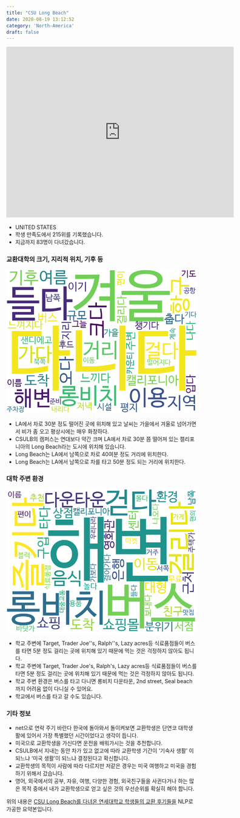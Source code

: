 ```yaml
---
title: "CSU Long Beach"
date: 2020-08-19 13:12:52
category: 'North-America'
draft: false
---
```


<iframe
width="600"
height="450"
frameborder="0" style="border:0"
src="https://www.google.com/maps/embed/v1/place?key=AIzaSyC9e1AME-pVmWC4hBpFdu5S4dKzyepa3HQ&q=CSU+Long+Beach&center=33.7838235,-118.1140904&zoom=14" allowfullscreen>
</iframe>

* UNITED STATES
* 학생 만족도에서 215위를 기록했습니다.
* 지금까지 83명이 다녀갔습니다. 

### 교환대학의 크기, 지리적 위치, 기후 등

![gen_info-WordCloud](../univ_wordclouds_okt/gen_info/US000019_gen_info_okt.png)

* LA에서 차로 30분 정도 떨어진 곳에 위치해 있고 날씨는 가을에서 겨울로 넘어가면서 비가 좀 오고 평상시에는 매우 화창하다.
* CSULB의 캠퍼스는 연대보다 약간 크며 LA에서 차로 30분 쯤 떨어져 있는 캘리포니아의 Long Beach라는 도시에 위치해 있습니다.
* Long Beach는 LA에서 남쪽으로 차로 40여분 정도 거리에 위치한다.
* Long Beach는 LA에서 남쪽으로 차를 타고 50분 정도 되는 거리에 위치한다.


### 대학 주변 환경

![env_info-WordCloud](../univ_wordclouds_okt/env_info/US000019_env_info_okt.png)

* 학교 주변에 Target, Trader Joe''s, Ralph''s, Lazy acres등 식료품점들이 버스를 타면 5분 정도 걸리는 곳에 위치해 있기 때문에 먹는 것은 걱정하지 않아도 됩니다.
* 학교 주변에 Target, Trader Joe's, Ralph's, Lazy acres등 식료품점들이 버스를 타면 5분 정도 걸리는 곳에 위치해 있기 때문에 먹는 것은 걱정하지 않아도 됩니다.
* 학교 주변 환경은 버스를 타고 다니면 롱비치 다운타운, 2nd street, Seal beach 까지 어려움 없이 다니실 수 있어요.
* 학교에서 버스를 타고 갈 수도 있습니다.


### 기타 정보

* net으로 연락 주기 바란다 한국에 돌아와서 돌이켜보면 교환학생은 단연코 대학생활에 있어서 가장 특별했던 시간이었다고 생각이 듭니다.
* 미국으로 교환학생을 가신다면 운전을 배워가시는 것을 추천합니다.
* CSULB에서 지내는 동안 차가 있고 없고에 따라 교환학생 기간이 ‘기숙사 생활’ 이 되느냐 ‘미국 생활’이 되느냐 결정된다고 확신합니다.
* 교환학생의 목적이 사람에 따라 다르지만 저같은 경우는 미국 여행하고 미국을 경험하기 위해서 갔습니다.
* 영어, 외국에서의 공부, 자유, 여행, 다양한 경험, 외국친구들을 사귄다거나 하는 많은 목적 중에서 내가 교환학생으로 얻고 싶은 것의 우선순위를 확실히 해야 합니다.


위의 내용은 [CSU Long Beach를 다녀온 연세대학교 학생들의 교환 후기들을](http://oia.yonsei.ac.kr/partner/expReport.asp?ucode=US000019&bgbn=A) NLP로 가공한 요약본입니다. 
